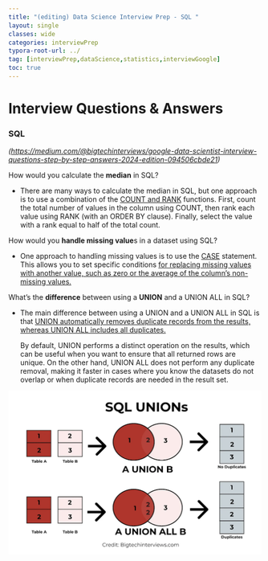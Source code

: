 ```yaml
---
title: "(editing) Data Science Interview Prep - SQL "
layout: single
classes: wide
categories: interviewPrep
typora-root-url: ../
tag: [interviewPrep,dataScience,statistics,interviewGoogle]
toc: true 
---
```


# Interview Questions & Answers

### SQL

<I>(https://medium.com/@bigtechinterviews/google-data-scientist-interview-questions-step-by-step-answers-2024-edition-094506cbde21)</I>



How would you calculate the **median** in SQL?

- There are many ways to calculate the median in SQL, but one approach is to use a combination of the <u>COUNT and RANK</u> functions. First, count the total number of values in the column using COUNT, then rank each value using RANK (with an ORDER BY clause). Finally, select the value with a rank equal to half of the total count.

How would you **handle missing value**s in a dataset using SQL?

- One approach to handling missing values is to use the <u>CASE</u> statement. This allows you to set specific conditions <u>for replacing missing values with another value, such as zero or the average of the column’s non-missing values.</u>

What’s the **difference** between using a **UNION** and a UNION ALL in SQL?

- The main difference between using a UNION and a UNION ALL in SQL is that <u>UNION automatically removes duplicate records from the results, whereas UNION ALL includes all duplicates.</u> <br>

  By default, UNION performs a distinct operation on the results, which can be useful when you want to ensure that all returned rows are unique. On the other hand, UNION ALL does not perform any duplicate removal, making it faster in cases where you know the datasets do not overlap or when duplicate records are needed in the result set.

![image-20240805131700584](/images/2024-08-05-InterviewPrep_SQL/image-20240805131700584.png)
